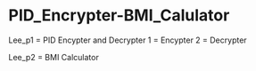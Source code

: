 # PID_Encrypter-BMI_Calulator

Lee_p1 = PID Encypter and Decrypter
  1 = Encypter
  2 = Decrypter
 
Lee_p2 = BMI Calculator 
